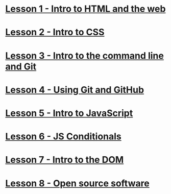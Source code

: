 # [Lesson 1 - Intro to HTML and the web](lesson-1-html-intro.md)
# [Lesson 2 - Intro to CSS](lesson-2-css-intro.md)
# [Lesson 3 - Intro to the command line and Git](lesson-3-command-line.md)
# [Lesson 4 - Using Git and GitHub](lesson-4-git.md)
# [Lesson 5 - Intro to JavaScript](lesson-5-js-intro.md)
# [Lesson 6 - JS Conditionals](lesson-6-js-conditionals.md)
# [Lesson 7 - Intro to the DOM](lesson-7-js-dom-intro.md)
# [Lesson 8 - Open source software](lesson-8-open-source.md)